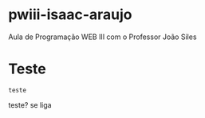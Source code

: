 # pwiii-isaac-araujo
Aula de Programação WEB III com o Professor João Siles

# Teste
    teste
    
teste? se liga